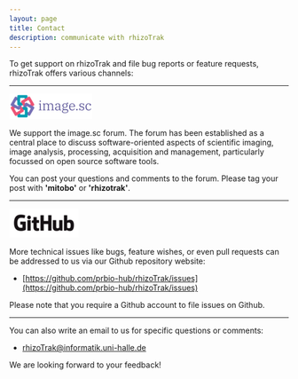 ```yaml
---
layout: page
title: Contact 
description: communicate with rhizoTrak
---
```


To get support on rhizoTrak and file bug reports or feature requests, rhizoTrak offers various channels:

<hr>

![image.sc forum](../assets/images/Forum-image-sc.png)

We support the image.sc forum. The forum has been established as a central place to discuss software-oriented aspects of scientific imaging, image analysis, processing, acquisition and management, particularly focussed on open source software tools.

You can post your questions and comments to the forum. Please tag your post with **'mitobo'** or **'rhizotrak'**.

<hr>

![Github issues](../assets/images/GitHub_Logo.png)

More technical issues like bugs, feature wishes, or even pull requests can be addressed to us via our Github repository website:

* [https://github.com/prbio-hub/rhizoTrak/issues](https://github.com/prbio-hub/rhizoTrak/issues)

Please note that you require a Github account to file issues on Github.

<hr>

You can also write an email to us for specific questions or comments:

* rhizoTrak@informatik.uni-halle.de

We are looking forward to your feedback!